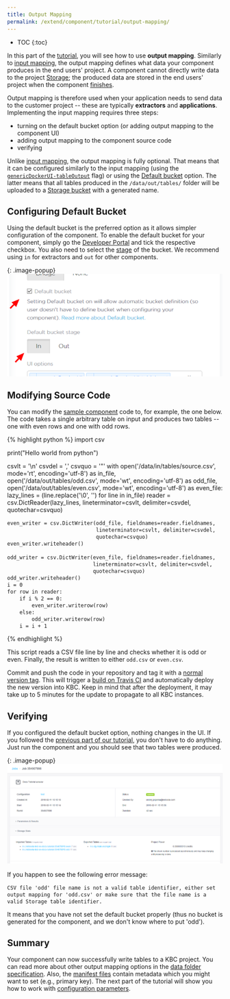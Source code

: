 ```yaml
---
title: Output Mapping
permalink: /extend/component/tutorial/output-mapping/
---
```


* TOC
{:toc}

In this part of the [tutorial](/extend/component/tutorial/), you will see how to use **output mapping**.
Similarly to [input mapping](/extend/component/tutorial/input-mapping/), the output mapping
defines what data your component produces in the end users' project. A component cannot directly
write data to the project [Storage](https://help.keboola.com/storage/);
the produced data are stored in the end users' project when the component [finishes](/extend/docker-runner/).

Output mapping is therefore used when your application needs to send data to the customer
project -- these are typically **extractors** and **applications**. Implementing the input mapping requires three steps:

- turning on the default bucket option (or adding output mapping to the component UI)
- adding output mapping to the component source code
- verifying

Unlike [input mapping](/extend/component/tutorial/input-mapping/), the output mapping is fully optional. That means that
it can be configured similarly to the input mapping (using the [`genericDockerUI-tableOutput`](/extend/component/ui-options/) flag) or
using the [Default bucket](/extend/common-interface/folders/#default-bucket) option. The latter means that all tables produced in the
`/data/out/tables/` folder will be uploaded to a [Storage bucket](https://help.keboola.com/storage/buckets/) with a generated name.

## Configuring Default Bucket
Using the default bucket is the preferred option as it allows simpler configuration of the component.
To enable the default bucket for your component, simply go the [Developer Portal](https://components.keboola.com/) and tick the respective
checkbox. You also need to select the [stage](https://help.keboola.com/storage/buckets/) of the bucket. We recommend using `in` for
extractors and `out` for other components.

{: .image-popup}
![Screenshot -- Default Bucket Configuration](/extend/component/tutorial/output-mapping-1.png)

## Modifying Source Code
You can modify the [sample component](/extend/component/tutorial/) code to, for example, the one below.
The code takes a single arbitrary table on input and produces two tables -- one with
even rows and one with odd rows.

{% highlight python %}
import csv

print("Hello world from python")

csvlt = '\n'
csvdel = ','
csvquo = '"'
with open('/data/in/tables/source.csv', mode='rt', encoding='utf-8') as in_file, \
        open('/data/out/tables/odd.csv', mode='wt', encoding='utf-8') as odd_file, \
        open('/data/out/tables/even.csv', mode='wt', encoding='utf-8') as even_file:
    lazy_lines = (line.replace('\0', '') for line in in_file)
    reader = csv.DictReader(lazy_lines, lineterminator=csvlt, delimiter=csvdel,
                            quotechar=csvquo)

    even_writer = csv.DictWriter(odd_file, fieldnames=reader.fieldnames,
                                 lineterminator=csvlt, delimiter=csvdel,
                                 quotechar=csvquo)
    even_writer.writeheader()

    odd_writer = csv.DictWriter(even_file, fieldnames=reader.fieldnames,
                                lineterminator=csvlt, delimiter=csvdel,
                                quotechar=csvquo)
    odd_writer.writeheader()
    i = 0
    for row in reader:
        if i % 2 == 0:
            even_writer.writerow(row)
        else:
            odd_writer.writerow(row)
        i = i + 1
{% endhighlight %}

This script reads a CSV file line by line and checks whether it is odd or even.
Finally, the result is written to either `odd.csv` or `even.csv`.

Commit and push the code in your repository and tag it with a [normal version tag](https://semver.org/#spec-item-2).
This will trigger a [build on Travis CI](/extend/component/tutorial/#building-the-component) and automatically
deploy the new version into KBC. Keep in mind that after the deployment, it may take up to 5 minutes for the update to propagate to all KBC instances.

## Verifying
If you configured the default bucket option, nothing changes in the UI. If you followed the
[previous part of our tutorial](/extend/component/tutorial/input-mapping/#verifying), you don't have to do anything.
Just run the component and you should see that two tables were produced.

{: .image-popup}
![Screenshot -- Output Mapping result](/extend/component/tutorial/output-mapping-2.png)

If you happen to see the following error message:

    CSV file 'odd' file name is not a valid table identifier, either set output mapping for 'odd.csv' or make sure that the file name is a valid Storage table identifier.

It means that you have not set the default bucket properly (thus no bucket is generated for the component, and we don't know where to put 'odd').

## Summary
Your component can now successfully write tables to a KBC project. You can read
more about other output mapping options in the
[data folder specification](/extend/common-interface/folders/). Also, the
[manifest files](/extend/common-interface/manifest-files/) contain metadata which
you might want to set (e.g., primary key). The next part of the tutorial will show you
how to work with [configuration parameters](/extend/component/tutorial/configuration/).
